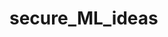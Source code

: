 # secure_ML_ideas

<p align="center">
<src="secure_ml_ideas-0.png">
<src="secure_ml_ideas-1.png">
<src="secure_ml_ideas-2.png">
</p>
